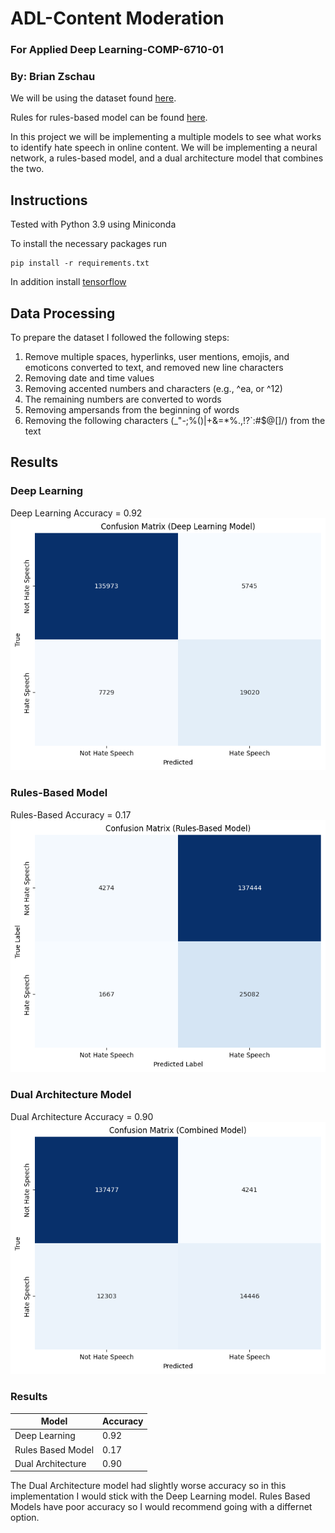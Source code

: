 # ADL-Content Moderation
### For Applied Deep Learning-COMP-6710-01
### By: Brian Zschau

We will be using the dataset found [here](https://data.mendeley.com/datasets/9sxpkmm8xn/1).

Rules for rules-based model can be found [here](https://github.com/ChrisIsKing/Rule-By-Example/tree/main/data/rulesets).

In this project we will be implementing a multiple models to see what works to identify hate speech in online content. We will be implementing a neural network, a rules-based model, and a dual architecture model that combines the two.


## Instructions
Tested with Python 3.9 using Miniconda

To install the necessary packages run
```
pip install -r requirements.txt
```

In addition install [tensorflow](https://www.tensorflow.org/install)

## Data Processing
To prepare the dataset I followed the following steps:
1. Remove multiple spaces, hyperlinks, user mentions, emojis, and emoticons converted to text, and removed new line characters
2. Removing date and time values
3. Removing accented numbers and characters (e.g., ^ea, or ^12)
4. The remaining numbers are converted to words
5. Removing ampersands from the beginning of words
6. Removing the following characters (_"\-;%()|+&=*%.,!?`:#$@[]/) from the text

## Results

### Deep Learning
Deep Learning Accuracy = 0.92
![Deep Learning Confusion Matrix](figs/deep-cm.png)

### Rules-Based Model
Rules-Based Accuracy = 0.17
![Rules-Based Confusion Matrix](figs/rules-cm.png)

### Dual Architecture Model
Dual Architecture Accuracy = 0.90
![Dual Architecture Confusion Matrix](figs/dual-cm.png)

### Results

| Model             | Accuracy |
|-------------------|----------|
| Deep Learning     | 0.92     |
| Rules Based Model | 0.17     |
| Dual Architecture | 0.90     |

The Dual Architecture model had slightly worse accuracy so in this implementation I would stick with the Deep Learning model. Rules Based Models have poor accuracy so I would recommend going with a differnet option.